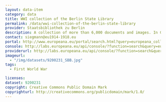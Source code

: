 ```yaml
---
layout: data-item
category: data
title: WWI collection of the Berlin State Library
permalink: /data/wwi-collection-of-the-berlin-state-library
provider: Staatsbibliothek zu Berlin
description: A collection of more than 6,000 documents and images. In German. 
contact: siegmann@eu1914-1918.eu
portal: http://www.europeana.eu/portal/search.html?query=europeana_collectionName%3A9200231*&rows=12
console: http://labs.europeana.eu/api/console/?function=search&query=europeana_collectionName%3A9200231*&rows=12
providerurl: http://labs.europeana.eu/api/console/?function=search&query=europeana_collectionName%3A9200231*&rows=12
imageurl:
  - "/img/datasets/9200231_SBB.jpg"
tags:
  - First World War

licenses:
dataset: 9200231
copyright: Creative Commons Public Domain Mark
copyrighturl: http://creativecommons.org/publicdomain/mark/1.0/
---
```

